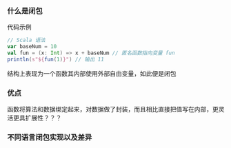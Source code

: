 ### 什么是闭包
代码示例
```scala
// Scala 语法
var baseNum = 10
val fun = (x: Int) => x + baseNum // 匿名函数指向变量 fun
println(s"${fun(1)}") // 输出 11
```
结构上表现为一个函数其内部使用外部自由变量，如此便是闭包
### 优点
函数将算法和数据绑定起来，对数据做了封装，而且相比直接把值写在内部，更灵活更具扩展性？？？
### 不同语言闭包实现以及差异

